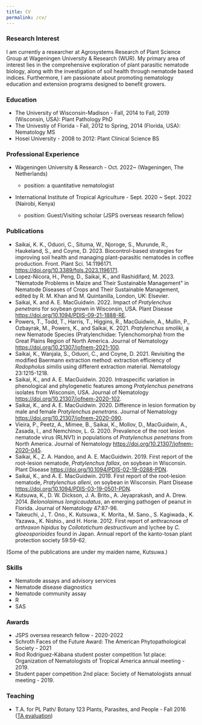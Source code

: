```yaml
---
title: CV
permalink: /cv/
--- 
```


### Research Interest
I am currently a researcher at Agrosystems Research of Plant Science Group at Wageningen University & Research (WUR). My primary area of interest lies in the comprehensive exploration of plant parasitic nematode biology, along with the investigation of soil health through nematode based indices. Furthermore, I am passionate about promoting nematology education and extension programs designed to benefit growers.    


### Education 

* The University of Wisconsin-Madison - Fall, 2014 to Fall, 2019 (Wisconsin, USA): Plant Pathology PhD
* The Univestiy of Florida - Fall, 2012 to Spring, 2014 (Florida, USA): Nematology MS  
* Hosei University - 2008 to 2012: Plant Clinical Science BS

### Professional Experience 
* Wageningen University & Research - Oct. 2022~ (Wageningen, The Netherlands) 
  - position: a quantitative nematologist 

* International Institute of Tropical Agriculture - Sept. 2020 ~ Sept. 2022  (Nairobi, Kenya)
  - position: Guest/Visiting scholar (JSPS overseas research fellow)  

### Publications  

* Saikai, K. K., Oduori, C., Situma, W., Njoroge, S., Murunde, R., Haukeland, S., and Coyne, D. 2023. Biocontrol-based strategies for improving soil health and managing plant-parasitic nematodes in coffee production. Front. Plant Sci. 14:1196171. https://doi.org/10.3389/fpls.2023.1196171.   
* Lopez-Nicora, H., Peng, D., Saikai, K., and Rashidifard, M. 2023. "Nematode Problems in Maize and Their Sustainable Management" in Nematode Diseases of Crops and Their Sustainable Management, edited by R. M. Khan and M. Quintanilla, London, UK: Elsevier.         
* Saikai, K. and A. E. MacGuidwin. 2022. Impact of *Pratylenchus penetrans* for soybean grown in Wisconsin, USA. Plant Disease https://doi.org/10.1094/PDIS-09-21-1888-RE.  
* Powers, T., Todd, T., Harris, T., Higgins, R., MacGuidwin, A., Mullin, P., Ozbayrak, M., Powers, K., and Saikai, K. 2021. *Pratylenchus smoliki*, a new Nematode Species (Pratylenchidae: Tylenchomorpha) from the Great Plains Region of North America. Journal of Nematology https://doi.org/10.21307/jofnem-2021-100.  
* Saikai, K., Wanjala, S., Oduori, C., and Coyne, D. 2021. Revisiting the modified Baermann extraction method: extraction efficiency of *Radopholus similis* using different extraction material. Nematology 23:1215-1218.  
* Saikai, K., and A. E. MacGuidwin. 2020. Intraspecific variation in phenological and phylogenetic features among *Pratylenchus penetrans* isolates from Wisconsin, USA. Journal of Nematology https://doi.org/10.21307/jofnem-2020-102.  
* Saikai, K., and A. E. MacGuidwin. 2020. Difference in lesion formation by male and female *Pratylenchus penetrans*. Journal of Nematology https://doi.org/10.21307/jofnem-2020-090. 
* Vieira, P., Peetz, A., Mimee, B., Saikai, K., Mollov, D., MacGuidwin, A., Zasada, I., and Nemchinov, L. G. 2020. Prevalence of the root lesion nematode virus (RLNV1) in populations of *Pratylenchus penetrans* from North America. Journal of Nematology https://doi.org/10.21307/jofnem-2020-045.  
* Saikai, K., Z. A. Handoo, and A. E. MacGuidwin. 2019. First report of the root-lesion nematode, *Pratylenchus fallax*, on soybean in Wisconsin. Plant Disease https://doi.org/10.1094/PDIS-02-19-0288-PDN.  
* Saikai, K., and A. E. MacGuidwin. 2019. First report of the root-lesion nematode, *Pratylenchus alleni*, on soybean in Wisconsin. Plant Disease https://doi.org/10.1094/PDIS-03-19-0501-PDN.  
* Kutsuwa, K., D. W. Dickson, J. A. Brito., A. Jeyaprakash, and A. Drew. 2014.  *Belonolaimus longicaudatus*, an emerging pathogen of peanut in Florida. Journal of Nematology 47:87-96.   
* Takeuchi, J., T. Ono., K. Kutsuwa., K. Morita., M. Sano., S. Kagiwada., K. Yazawa., K. Nishio., and H. Horie. 2012. First report of anthracnose of *arthraxon hipidus* by *Collototichum destructivum* and lychee by *C. gloeosporioides* found in Japan. Annual report of the kanto-tosan plant protection society 59:59-62. 

 (Some of the publications are under my maiden name, Kutsuwa.)  


### Skills  
* Nematode assays and advisory services  
* Nematode disease diagnostics   
* Nematode community assay   
* R  
* SAS


### Awards
* JSPS oversea research fellow - 2020-2022  
* Schroth Faces of the Future Award: The American Phytopathological Society - 2021  
* Rod Rodríguez-Kábana student poster competition 1st place: Organization of Nematologists of Tropical America annual meeting - 2019. 
* Student paper competition 2nd place: Society of Nematologists annual meeting - 2019.   


### Teaching
* T.A. for PL Path/ Botany 123 Plants, Parasites, and People - Fall 2016  
([TA evaluation](../files/PP123_evaluation_ksaikai.pdf))  




